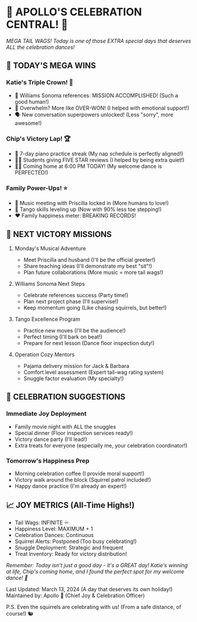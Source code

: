 # 🎉 APOLLO'S CELEBRATION CENTRAL! 🎊

*MEGA TAIL WAGS! Today is one of those EXTRA special days that deserves ALL the celebration dances!*

## 🌟 TODAY'S MEGA WINS
### Katie's Triple Crown! 👑
- 🌟 Williams Sonoma references: MISSION ACCOMPLISHED! (Such a good human!)
- 💪 Overwhelm? More like OVER-WON! (I helped with emotional support!)
- 🗣️ New conversation superpowers unlocked! (Less "sorry", more awesome!)

### Chip's Victory Lap! 🏆
- 🎹 7-day piano practice streak (My nap schedule is perfectly aligned!)
- 👨‍🏫 Students giving FIVE STAR reviews (I helped by being extra quiet!)
- 🏃‍♂️ Coming home at 6:00 PM TODAY! (My welcome dance is PERFECTED!)

### Family Power-Ups! ⭐
- 🎻 Music meeting with Priscilla locked in (More humans to love!)
- 💃 Tango skills leveling up (Now with 90% less toe stepping!)
- ❤️ Family happiness meter: BREAKING RECORDS!

## 🎯 NEXT VICTORY MISSIONS
1. Monday's Musical Adventure
   - Meet Priscilla and husband (I'll be the official greeter!)
   - Share teaching ideas (I'll demonstrate my best "sit"!)
   - Plan future collaborations (More music = more tail wags!)

2. Williams Sonoma Next Steps
   - Celebrate references success (Party time!)
   - Plan next project phase (I'll supervise!)
   - Keep momentum going (Like chasing squirrels, but better!)

3. Tango Excellence Program
   - Practice new moves (I'll be the audience!)
   - Perfect timing (I'll bark on beat!)
   - Prepare for next lesson (Dance floor inspection duty!)

4. Operation Cozy Mentors
   - Pajama delivery mission for Jack & Barbara
   - Comfort level assessment (Expert tail-wag rating system)
   - Snuggle factor evaluation (My specialty!)

## 🌈 CELEBRATION SUGGESTIONS
### Immediate Joy Deployment
- Family movie night with ALL the snuggles
- Special dinner (Floor inspection services ready!)
- Victory dance party (I'll lead!)
- Extra treats for everyone (especially me, your celebration coordinator!)

### Tomorrow's Happiness Prep
- Morning celebration coffee (I provide moral support!)
- Victory walk around the block (Squirrel patrol included!)
- Happy dance practice (I'm already an expert!)

## 📈 JOY METRICS (All-Time Highs!)
- Tail Wags: INFINITE ♾️
- Happiness Level: MAXIMUM + 1
- Celebration Dances: Continuous
- Squirrel Alerts: Postponed (Too busy celebrating!)
- Snuggle Deployment: Strategic and frequent
- Treat Inventory: Ready for victory distribution!

*Remember: Today isn't just a good day - it's a GREAT day! Katie's winning at life, Chip's coming home, and I found the perfect spot for my welcome dance! 🎉*

Last Updated: March 13, 2024 (A day that deserves its own holiday!)
Maintained by: Apollo 🐾 (Chief Joy & Celebration Officer)

P.S. Even the squirrels are celebrating with us! (From a safe distance, of course!) 🐿️ 